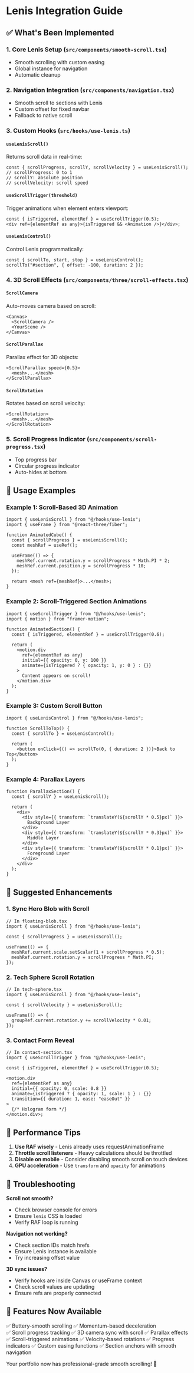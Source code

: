 # Lenis Integration Guide

## ✅ What's Been Implemented

### 1. **Core Lenis Setup** (`src/components/smooth-scroll.tsx`)

- Smooth scrolling with custom easing
- Global instance for navigation
- Automatic cleanup

### 2. **Navigation Integration** (`src/components/navigation.tsx`)

- Smooth scroll to sections with Lenis
- Custom offset for fixed navbar
- Fallback to native scroll

### 3. **Custom Hooks** (`src/hooks/use-lenis.ts`)

#### `useLenisScroll()`

Returns scroll data in real-time:

```tsx
const { scrollProgress, scrollY, scrollVelocity } = useLenisScroll();
// scrollProgress: 0 to 1
// scrollY: absolute position
// scrollVelocity: scroll speed
```

#### `useScrollTrigger(threshold)`

Trigger animations when element enters viewport:

```tsx
const { isTriggered, elementRef } = useScrollTrigger(0.5);
<div ref={elementRef as any}>{isTriggered && <Animation />}</div>;
```

#### `useLenisControl()`

Control Lenis programmatically:

```tsx
const { scrollTo, start, stop } = useLenisControl();
scrollTo("#section", { offset: -100, duration: 2 });
```

### 4. **3D Scroll Effects** (`src/components/three/scroll-effects.tsx`)

#### `ScrollCamera`

Auto-moves camera based on scroll:

```tsx
<Canvas>
  <ScrollCamera />
  <YourScene />
</Canvas>
```

#### `ScrollParallax`

Parallax effect for 3D objects:

```tsx
<ScrollParallax speed={0.5}>
  <mesh>...</mesh>
</ScrollParallax>
```

#### `ScrollRotation`

Rotates based on scroll velocity:

```tsx
<ScrollRotation>
  <mesh>...</mesh>
</ScrollRotation>
```

### 5. **Scroll Progress Indicator** (`src/components/scroll-progress.tsx`)

- Top progress bar
- Circular progress indicator
- Auto-hides at bottom

## 🚀 Usage Examples

### Example 1: Scroll-Based 3D Animation

```tsx
import { useLenisScroll } from "@/hooks/use-lenis";
import { useFrame } from "@react-three/fiber";

function AnimatedCube() {
  const { scrollProgress } = useLenisScroll();
  const meshRef = useRef();

  useFrame(() => {
    meshRef.current.rotation.y = scrollProgress * Math.PI * 2;
    meshRef.current.position.y = scrollProgress * 10;
  });

  return <mesh ref={meshRef}>...</mesh>;
}
```

### Example 2: Scroll-Triggered Section Animations

```tsx
import { useScrollTrigger } from "@/hooks/use-lenis";
import { motion } from "framer-motion";

function AnimatedSection() {
  const { isTriggered, elementRef } = useScrollTrigger(0.6);

  return (
    <motion.div
      ref={elementRef as any}
      initial={{ opacity: 0, y: 100 }}
      animate={isTriggered ? { opacity: 1, y: 0 } : {}}
    >
      Content appears on scroll!
    </motion.div>
  );
}
```

### Example 3: Custom Scroll Button

```tsx
import { useLenisControl } from "@/hooks/use-lenis";

function ScrollToTop() {
  const { scrollTo } = useLenisControl();

  return (
    <button onClick={() => scrollTo(0, { duration: 2 })}>Back to Top</button>
  );
}
```

### Example 4: Parallax Layers

```tsx
function ParallaxSection() {
  const { scrollY } = useLenisScroll();

  return (
    <div>
      <div style={{ transform: `translateY(${scrollY * 0.5}px)` }}>
        Background Layer
      </div>
      <div style={{ transform: `translateY(${scrollY * 0.3}px)` }}>
        Middle Layer
      </div>
      <div style={{ transform: `translateY(${scrollY * 0.1}px)` }}>
        Foreground Layer
      </div>
    </div>
  );
}
```

## 🎨 Suggested Enhancements

### 1. Sync Hero Blob with Scroll

```tsx
// In floating-blob.tsx
import { useLenisScroll } from "@/hooks/use-lenis";

const { scrollProgress } = useLenisScroll();

useFrame(() => {
  meshRef.current.scale.setScalar(1 + scrollProgress * 0.5);
  meshRef.current.rotation.y = scrollProgress * Math.PI;
});
```

### 2. Tech Sphere Scroll Rotation

```tsx
// In tech-sphere.tsx
import { useLenisScroll } from "@/hooks/use-lenis";

const { scrollVelocity } = useLenisScroll();

useFrame(() => {
  groupRef.current.rotation.y += scrollVelocity * 0.01;
});
```

### 3. Contact Form Reveal

```tsx
// In contact-section.tsx
import { useScrollTrigger } from "@/hooks/use-lenis";

const { isTriggered, elementRef } = useScrollTrigger(0.5);

<motion.div
  ref={elementRef as any}
  initial={{ opacity: 0, scale: 0.8 }}
  animate={isTriggered ? { opacity: 1, scale: 1 } : {}}
  transition={{ duration: 1, ease: "easeOut" }}
>
  {/* Hologram form */}
</motion.div>;
```

## 🎯 Performance Tips

1. **Use RAF wisely** - Lenis already uses requestAnimationFrame
2. **Throttle scroll listeners** - Heavy calculations should be throttled
3. **Disable on mobile** - Consider disabling smooth scroll on touch devices
4. **GPU acceleration** - Use `transform` and `opacity` for animations

## 🔧 Troubleshooting

**Scroll not smooth?**

- Check browser console for errors
- Ensure `lenis` CSS is loaded
- Verify RAF loop is running

**Navigation not working?**

- Check section IDs match hrefs
- Ensure Lenis instance is available
- Try increasing offset value

**3D sync issues?**

- Verify hooks are inside Canvas or useFrame context
- Check scroll values are updating
- Ensure refs are properly connected

## 🎉 Features Now Available

✅ Buttery-smooth scrolling
✅ Momentum-based deceleration  
✅ Scroll progress tracking
✅ 3D camera sync with scroll
✅ Parallax effects
✅ Scroll-triggered animations
✅ Velocity-based rotations
✅ Progress indicators
✅ Custom easing functions
✅ Section anchors with smooth navigation

Your portfolio now has professional-grade smooth scrolling! 🚀
